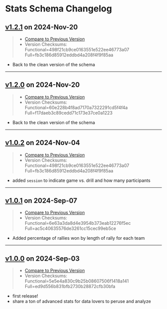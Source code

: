 # Stats Schema Changelog

## [v1.2.1](https://github.com/pbv-public/stats/releases/tag/v1.2.1) on 2024-Nov-20
> * [Compare to Previous Version](https://github.com/pbv-public/stats/compare/v1.2.0...v1.2.1?expand=1)
> * Version Checksums: Functional=498f21cb9ce0163551e522ee46773a07 Full=fb3c186d85912eddbd4a208f4f9f85aa

- Back to the clean version of the schema

-------------------------------------
## [v1.2.0](https://github.com/pbv-public/stats/releases/tag/v1.2.0) on 2024-Nov-20
> * [Compare to Previous Version](https://github.com/pbv-public/stats/compare/v1.0.2...v1.2.0?expand=1)
> * Version Checksums: Functional=60e228b4f8ad7170a7322291cd5f4f4a Full=f17daeb3c89cedd71c173e37ce0a1223

- Back to the clean version of the schema

-------------------------------------
## [v1.0.2](https://github.com/pbv-public/stats/releases/tag/v1.0.2) on 2024-Nov-04
> * [Compare to Previous Version](https://github.com/pbv-public/stats/compare/v1.0.1...v1.0.2?expand=1)
> * Version Checksums: Functional=498f21cb9ce0163551e522ee46773a07 Full=fb3c186d85912eddbd4a208f4f9f85aa

- added `session` to indicate game vs. drill and how many participants

-------------------------------------
## [v1.0.1](https://github.com/pbv-public/stats/releases/tag/v1.0.1) on 2024-Sep-07
> * [Compare to Previous Version](https://github.com/pbv-public/stats/compare/v1.0.0...v1.0.1?expand=1)
> * Version Checksums: Functional=6e63a3da8d4e3954b373eab12276f5ec Full=ac5c40635576de3261cc15cec99eb5ce

- Added percentage of rallies won by length of rally for each team

-------------------------------------
## [v1.0.0](https://github.com/pbv-public/stats/releases/tag/v1.0.0) on 2024-Sep-03
> * [Compare to Previous Version](https://github.com/pbv-public/stats/compare/v1.0.0^...v1.0.0?expand=1)
> * Version Checksums: Functional=5e5e4a830c9b25b08607506f1418a141 Full=ed9d556b831bfb2730b28872cfb30bfa

- first release!
- share a ton of advanced stats for data lovers to peruse and analyze

